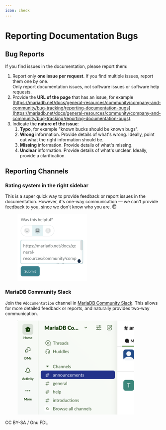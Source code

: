 ```yaml
---
icon: check
---
```


# Reporting Documentation Bugs

## Bug Reports

If you find issues in the documentation, please report them:

1. Report only **one issue per request**. If you find multiple issues, report them one by one. \
   Only report documentation issues, not software issues or software help requests.
2. Provide the **URL of the page** that has an issue, for example [https://mariadb.net/docs/general-resources/community/company-and-community/bug-tracking/reporting-documentation-bugs](https://mariadb.net/docs/general-resources/community/company-and-community/bug-tracking/reporting-documentation-bugs).
3. Indicate the **nature of the issue**:
   1. **Typo**, for example "known bucks should be known bugs".
   2. **Wrong** information. Provide details of what's wrong. Ideally, point out what the right information should be.
   3. **Missing** information. Provide details of what's missing.
   4. **Unclear** information. Provide details of what's unclear. Ideally, provide a clarification.

## Reporting Channels

### Rating system in the right sidebar

This is a super quick way to provide feedback or report issues in the documentation. However, it's one-way communication — we can't provide feedback to you, since we don't know who you are. :innocent:

<div align="left"><figure><img src="../../../.gitbook/assets/image (1).png" alt="Screenshot of the GitBook rating system. One of the smiley icons is selected, which opens a text field to provide feedback. Rating and feedback are sent with a Submit button." width="223"><figcaption></figcaption></figure></div>

### MariaDB Community Slack

Join the `#documentation` channel in [MariaDB Community Slack](https://r.mariadb.com/join-community-slack). This allows for more detailed feedback or reports, and naturally provides two-way communication.

<div align="left"><figure><img src="../../../.gitbook/assets/image (1) (1).png" alt="" width="375"><figcaption></figcaption></figure></div>

CC BY-SA / Gnu FDL
